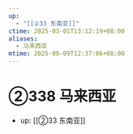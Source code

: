 ```yaml
---
up:
  - "[[②33 东南亚]]"
ctime: 2025-03-01T13:12:19+08:00
aliases:
  - 马来西亚
mtime: 2025-09-09T12:37:06+08:00
---
```


# ②338 马来西亚

- up: [[②33 东南亚]]
